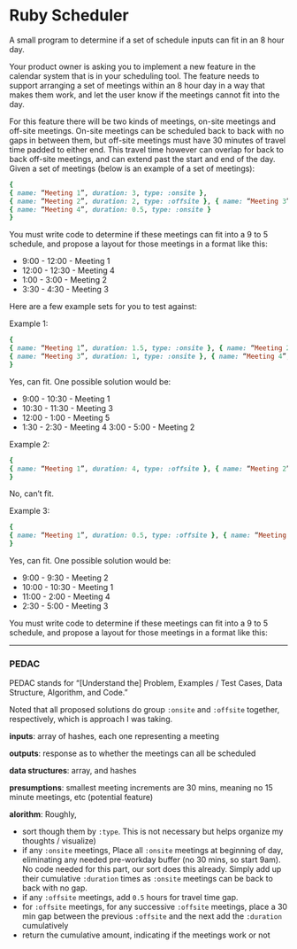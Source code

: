 # Ruby Scheduler
A small program to determine if a set of schedule inputs can fit in an 8 hour day.

Your product owner is asking you to implement a new feature in the calendar system that is in your scheduling tool. The feature needs to support arranging a set of meetings within an 8 hour day in a way that makes them work, and let the user know if the meetings cannot fit into the day.

For this feature there will be two kinds of meetings, on-site meetings and off-site meetings. On-site meetings can be scheduled back to back with no gaps in between them, but off-site meetings must have 30 minutes of travel time padded to either end. This travel time however can overlap for back to back off-site meetings, and can extend past the start and end of the day.
Given a set of meetings (below is an example of a set of meetings):

```ruby
{
{ name: “Meeting 1”, duration: 3, type: :onsite },
{ name: “Meeting 2”, duration: 2, type: :offsite }, { name: “Meeting 3”, duration: 1, type: :offsite },
{ name: “Meeting 4”, duration: 0.5, type: :onsite }
}
```

You must write code to determine if these meetings can fit into a 9 to 5 schedule, and propose a layout for those meetings in a format like this:

- 9:00 - 12:00 - Meeting 1
- 12:00 - 12:30 - Meeting 4
- 1:00 - 3:00 - Meeting 2
- 3:30 - 4:30 - Meeting 3

Here are a few example sets for you to test against:

Example 1:

```ruby
{
{ name: “Meeting 1”, duration: 1.5, type: :onsite }, { name: “Meeting 2”, duration: 2, type: :offsite },
{ name: “Meeting 3”, duration: 1, type: :onsite }, { name: “Meeting 4”, duration: 1, type: :offsite }, { name: “Meeting 5”, duration: 1, type: :offsite },
}
```

Yes, can fit. One possible solution would be:

- 9:00 - 10:30 - Meeting 1
- 10:30 - 11:30 - Meeting 3
- 12:00 - 1:00 - Meeting 5
- 1:30 - 2:30 - Meeting 4 3:00 - 5:00 - Meeting 2

Example 2:

```ruby
{
{ name: “Meeting 1”, duration: 4, type: :offsite }, { name: “Meeting 2”, duration: 4, type: :offsite }
}
```

No, can’t fit.

Example 3:

```ruby
{
{ name: “Meeting 1”, duration: 0.5, type: :offsite }, { name: “Meeting 2”, duration: 0.5, type: :onsite }, { name: “Meeting 3”, duration: 2.5, type: :offsite }, { name: “Meeting 4”, duration: 3, type: :onsite }
}
```

Yes, can fit. One possible solution would be:

- 9:00 - 9:30 - Meeting 2
- 10:00 - 10:30 - Meeting 1
- 11:00 - 2:00 - Meeting 4
- 2:30 - 5:00 - Meeting 3

You must write code to determine if these meetings can fit into a 9 to 5 schedule, and propose a layout for those meetings in a format like this:

____

### PEDAC

PEDAC stands for “[Understand the] Problem, Examples / Test Cases, Data Structure, Algorithm, and Code.” 

Noted that all proposed solutions do group `:onsite` and `:offsite` together, respectively, which is approach I was taking.

**inputs**: array of hashes, each one representing a meeting

**outputs**: response as to whether the meetings can all be scheduled

**data structures**: array, and hashes

**presumptions**: smallest meeting increments are 30 mins, meaning no 15 minute meetings, etc (potential feature)

**alorithm**: Roughly,
- sort though them by `:type`.  This is not necessary but helps organize my thoughts / visualize)
- if any `:onsite` meetings,
  Place all `:onsite` meetings at beginning of day, eliminating any needed pre-workday buffer (no 30 mins, so start 9am). No code needed for this part, our sort does this already.
  Simply add up their cumulative `:duration` times as `:onsite` meetings can be back to back with no gap.
- if any `:offsite` meetings, add `0.5` hours for travel time gap.
- for `:offsite` meetings,
  for any successive `:offsite` meetings, place a 30 min gap between the previous `:offsite` and the next
  add the `:duration` cumulatively
- return the cumulative amount, indicating if the meetings work or not

